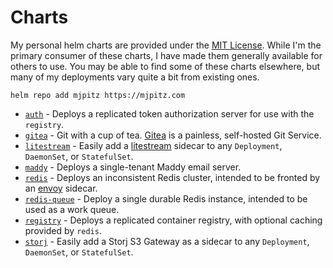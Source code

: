 # Charts

My personal helm charts are provided under the [MIT License][license]. While I'm the primary consumer of these charts, I
have made them generally available for others to use. You may be able to find some of these charts elsewhere, but many
of my deployments vary quite a bit from existing ones.

```text
helm repo add mjpitz https://mjpitz.com
```

- [`auth`][auth-chart] - Deploys a replicated token authorization server for use with the `registry`.
- [`gitea`][gitea-chart] - Git with a cup of tea. [Gitea][] is a painless, self-hosted Git Service.
- [`litestream`][litestream-chart] - Easily add a [litestream][] sidecar to any `Deployment`, `DaemonSet`, or `StatefulSet`.
- [`maddy`][maddy-chart] - Deploys a single-tenant Maddy email server.
- [`redis`][redis-chart] - Deploys an inconsistent Redis cluster, intended to be fronted by an [envoy][] sidecar.
- [`redis-queue`][redis-queue-chart] - Deploy a single durable Redis instance, intended to be used as a work queue.
- [`registry`][registry-chart] - Deploys a replicated container registry, with optional caching provided by `redis`.
- [`storj`][storj-chart] - Easily add a Storj S3 Gateway as a sidecar to any `Deployment`, `DaemonSet`, or `StatefulSet`.

[license]: https://github.com/mjpitz/mjpitz/tree/main/charts/LICENSE

[auth-chart]: https://github.com/mjpitz/mjpitz/tree/main/charts/auth
[gitea-chart]: https://github.com/mjpitz/mjpitz/tree/main/charts/gitea
[litestream-chart]: https://github.com/mjpitz/mjpitz/tree/main/charts/litestream
[maddy-chart]: https://github.com/mjpitz/mjpitz/tree/main/charts/maddy
[redis-chart]: https://github.com/mjpitz/mjpitz/tree/main/charts/redis
[redis-queue-chart]: https://github.com/mjpitz/mjpitz/tree/main/charts/redis-queue
[registry-chart]: https://github.com/mjpitz/mjpitz/tree/main/charts/registry
[storj-chart]: https://github.com/mjpitz/mjpitz/tree/main/charts/storj

[Gitea]: https://gitea.io
[litestream]: https://litestream.io
[envoy]: https://www.envoyproxy.io/docs/envoy/latest/intro/arch_overview/other_protocols/redis
